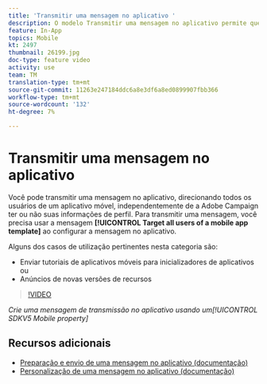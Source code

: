 ```yaml
---
title: 'Transmitir uma mensagem no aplicativo '
description: O modelo Transmitir uma mensagem no aplicativo permite que você público alvo todos os usuários do aplicativo móvel com o Adobe Campaign Standard (ACS)
feature: In-App
topics: Mobile
kt: 2497
thumbnail: 26199.jpg
doc-type: feature video
activity: use
team: TM
translation-type: tm+mt
source-git-commit: 11263e247184ddc6a8e3df6a8ed0899907fbb366
workflow-type: tm+mt
source-wordcount: '132'
ht-degree: 7%

---
```



# Transmitir uma mensagem no aplicativo

Você pode transmitir uma mensagem no aplicativo, direcionando todos os usuários de um aplicativo móvel, independentemente de a Adobe Campaign ter ou não suas informações de perfil. Para transmitir uma mensagem, você precisa usar a mensagem **[!UICONTROL Target all users of a mobile app template]** ao configurar a mensagem no aplicativo.

Alguns dos casos de utilização pertinentes nesta categoria são:

* Enviar tutoriais de aplicativos móveis para inicializadores de aplicativos ou
* Anúncios de novas versões de recursos

>[!VIDEO](https://video.tv.adobe.com/v/26199?quality=12)

*Crie uma mensagem de transmissão no aplicativo usando um[!UICONTROL SDKV5 Mobile property]*

## Recursos adicionais

* [Preparação e envio de uma mensagem no aplicativo (documentação)](https://docs.adobe.com/content/help/en/campaign-standard/using/communication-channels/in-app-messaging/preparing-and-sending-an-in-app-message.html)
* [Personalização de uma mensagem no aplicativo (documentação)](https://docs.adobe.com/content/help/en/campaign-standard/using/communication-channels/in-app-messaging/customizing-an-in-app-message.html)

